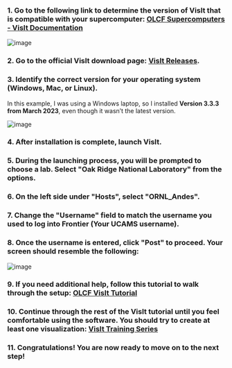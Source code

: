 ### 1. Go to the following link to determine the version of VisIt that is compatible with your supercomputer: [OLCF Supercomputers - VisIt Documentation](https://docs.olcf.ornl.gov/software/viz_tools/visit.html)

![image](https://github.com/WiktoriaZielinska/Adaptive-Mesh-Refinement/assets/112288108/ff7d0f6b-6c76-40f9-9273-de81b7159184)

### 2. Go to the official VisIt download page: [VisIt Releases](https://visit-dav.github.io/visit-website/releases-as-tables/).

### 3. Identify the correct version for your operating system (Windows, Mac, or Linux).

In this example, I was using a Windows laptop, so I installed **Version 3.3.3 from March 2023**, even though it wasn’t the latest version.

![image](https://github.com/WiktoriaZielinska/Adaptive-Mesh-Refinement/assets/112288108/b11e6d85-1d74-40b1-98cf-d09dcce05eb4)

### 4. After installation is complete, launch VisIt.

### 5. During the launching process, you will be prompted to choose a lab. Select **"Oak Ridge National Laboratory"** from the options.

### 6. On the left side under **"Hosts"**, select **"ORNL_Andes"**.

### 7. Change the **"Username"** field to match the username you used to log into Frontier (Your **UCAMS username**).

### 8. Once the username is entered, click **"Post"** to proceed. Your screen should resemble the following:

![image](https://github.com/user-attachments/assets/c7955ce2-e8f8-4525-a0a6-97bf77b899ee)

### 9. If you need additional help, follow this tutorial to walk through the setup: [OLCF VisIt Tutorial](https://github.com/olcf/dva-training-series/tree/main/visit#download)

### 10. Continue through the rest of the VisIt tutorial until you feel comfortable using the software. You should try to create at least one visualization: [VisIt Training Series](https://github.com/olcf/dva-training-series/tree/main/visit#download)

### 11. Congratulations! You are now ready to move on to the next step!

